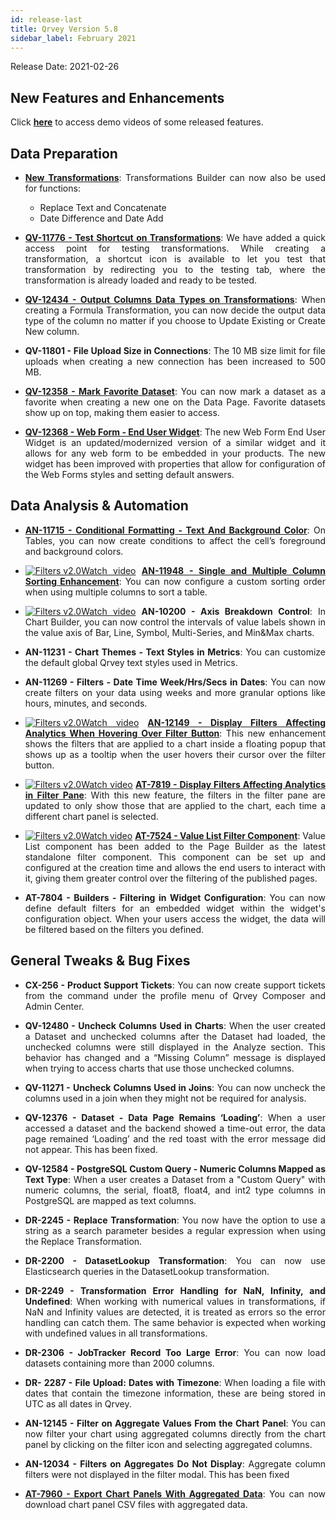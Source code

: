 ```yaml
---
id: release-last
title: Qrvey Version 5.8
sidebar_label: February 2021
---
```

<div style="text-align: justify">
Release Date: 2021-02-26


## New Features and Enhancements 

Click <a href="/docs/video-training/release/version-5.8" target="_blank"> <strong>here</strong></a> to access demo videos of some released features.


## Data Preparation


* <a href="/docs/ui-docs/datasets/transformations/" target="_blank"><strong>New Transformations</strong></a>: Transformations Builder can now also be used for functions:
  * Replace Text and Concatenate
  * Date Difference and Date Add


* <a href="/docs/ui-docs/datasets/transformations/" target="_blank"><strong>QV-11776 - Test Shortcut on Transformations</strong></a>: We have added a quick access point for testing transformations. While creating a transformation, a shortcut icon is available to let you test that transformation by redirecting you to the testing tab, where the transformation is already loaded and ready to be tested.

* <a href="/docs/ui-docs/datasets/transformations/" target="_blank"><strong>QV-12434 - Output Columns Data Types on Transformations</strong></a>: When creating a Formula Transformation, you can now decide the output data type of the column no matter if you choose to Update Existing or Create New column.


* **QV-11801 - File Upload Size in Connections**: The 10 MB size limit for file uploads when creating a new connection has been increased to 500 MB.

* <a href="/docs/ui-docs/datasets/datasets/" target="_blank"><strong>QV-12358 - Mark Favorite Dataset</strong></a>: You can now mark a dataset as a favorite when creating a new one on the Data Page. Favorite datasets show up on top, making them easier to access.

* <a href="/docs/embedding/widgets/data-sources/web-form-end-user/" target="_blank"><strong>QV-12368 - Web Form - End User Widget</strong></a>: The new Web Form End User Widget is an updated/modernized version of a similar widget and it allows for any web form to be embedded in your products. The new widget has been improved with properties that allow for configuration of the Web Forms styles and setting default answers.


## Data Analysis & Automation

* <a href="/docs/ui-docs/dataviews/chart-builder/"><strong>AN-11715 - Conditional Formatting - Text And Background Color</strong></a>: On Tables, you can now create conditions to affect the cell’s foreground and background colors.

* <a href="/docs/video-training/release/version-5.8/#simple-and-multiple-column-sorting-enhancements" target="_blank" class="tooltip"><img alt="Filters v2.0" src="https://s3.amazonaws.com/cdn.qrvey.com/documentation_assets/release-notes/video_icon.png#thumbnail-20" class="video-icon-png"><span class="tooltiptext">Watch video</span></a> <a href="/docs/ui-docs/dataviews/chart-types/"><strong>AN-11948 - Single and Multiple Column Sorting Enhancement</strong></a>: You can now configure a custom sorting order when using multiple columns to sort a table.

* <a href="/docs/video-training/release/version-5.8/#chart-axis-breakdown-control" target="_blank" class="tooltip"><img alt="Filters v2.0" src="https://s3.amazonaws.com/cdn.qrvey.com/documentation_assets/release-notes/video_icon.png#thumbnail-20" class="video-icon-png"><span class="tooltiptext">Watch video</span></a> **AN-10200 - Axis Breakdown Control**: In Chart Builder, you can now control the intervals of value labels shown in the value axis of Bar, Line, Symbol, Multi-Series, and Min&Max charts.

* **AN-11231 - Chart Themes - Text Styles in Metrics**: You can customize the default global Qrvey text styles used in Metrics.

* **AN-11269 - Filters - Date Time Week/Hrs/Secs in Dates**: You can now create filters on your data using weeks and more granular options like hours, minutes, and seconds.

* <a href="" target="_blank" class="tooltip"><img alt="Filters v2.0" src="https://s3.amazonaws.com/cdn.qrvey.com/documentation_assets/release-notes/video_icon.png#thumbnail-20" class="video-icon-png"><span class="tooltiptext">Watch video</span></a> <a href="/docs/ui-docs/filtering-data/working-with-filters/"><strong> AN-12149 - Display Filters Affecting Analytics When Hovering Over Filter Button</strong></a>: This new enhancement shows the filters that are applied to a chart inside a floating popup that shows up as a tooltip when the user hovers their cursor over the filter button.



* <a href="/docs/video-training/release/version-5.8/#value-list-and-display-filters" target="_blank" class="tooltip"><img alt="Filters v2.0" src="https://s3.amazonaws.com/cdn.qrvey.com/documentation_assets/release-notes/video_icon.png#thumbnail-20" class="video-icon-png"><span class="tooltiptext">Watch video</span></a> <a href="/docs/ui-docs/filtering-data/working-with-filters/"><strong> AT-7819 - Display Filters Affecting Analytics in Filter Pane</strong></a>: With this new feature, the filters in the filter pane are updated to only show those that are applied to the chart, each time a different chart panel is selected.

* <a href="/docs/video-training/release/version-5.8/#value-list-and-display-filters" target="_blank" class="tooltip"><img alt="Filters v2.0" src="https://s3.amazonaws.com/cdn.qrvey.com/documentation_assets/release-notes/video_icon.png#thumbnail-20" class="video-icon-png"><span class="tooltiptext">Watch video</span></a> <a href="/docs/ui-docs/filtering-data/working-with-filters/"><strong> AT-7524 - Value List Filter Component</strong></a>: Value List component has been added to the Page Builder as the latest standalone filter component. This component can be set up and configured at the creation time and allows the end users to interact with it, giving them greater control over the filtering of the published pages.

* **AT-7804 - Builders - Filtering in Widget Configuration**: You can now define default filters for an embedded widget within the widget's configuration object. When your users access the widget, the data will be filtered based on the filters you defined.



## General Tweaks & Bug Fixes

* **CX-256 - Product Support Tickets**: You can now create support tickets from the command under the profile menu of Qrvey Composer and Admin Center.

* **QV-12480 - Uncheck Columns Used in Charts**: When the user created a Dataset and unchecked columns after the Dataset had loaded, the unchecked columns were still displayed in the Analyze section. This behavior has changed and a “Missing Column” message is displayed when trying to access charts that use those unchecked columns.

* **QV-11271 - Uncheck Columns Used in Joins**: You can now uncheck the columns used in a join when they might not be required for analysis.

* **QV-12376 - Dataset - Data Page Remains ‘Loading’**: When a user accessed a dataset and the backend showed a time-out error, the data page remained ‘Loading’ and the red toast with the error message did not appear. This has been fixed.

* **QV-12584 - PostgreSQL Custom Query - Numeric Columns Mapped as Text Type**: When a user creates a Dataset from a "Custom Query" with numeric columns, the serial, float8, float4, and int2 type columns in PostgreSQL are mapped as text columns.


* **DR-2245 - Replace Transformation**: You now have the option to use a string as a search parameter besides a regular expression when using the Replace Transformation.

* **DR-2200 - DatasetLookup Transformation**: You can now use Elasticsearch queries in the DatasetLookup transformation.

* **DR-2249 - Transformation Error Handling for NaN, Infinity, and Undefined**: When working with numerical values in transformations, if NaN and Infinity values are detected, it is treated as errors so the error handling can catch them. The same behavior is expected when working with undefined values in all transformations.

* **DR-2306 - JobTracker Record Too Large Error**: You can now load datasets containing more than 2000 columns.

* **DR- 2287 - File Upload: Dates with Timezone**: When loading a file with dates that contain the timezone information, these are being stored in UTC as all dates in Qrvey.

* **AN-12145 - Filter on Aggregate Values From the Chart Panel**: You can now filter your chart using aggregated columns directly from the chart panel by clicking on the filter icon and selecting aggregated columns.

* **AN-12034 - Filters on Aggregates Do Not Display**: Aggregate column filters were not displayed in the filter modal. This has been fixed


* <a href="/docs/ui-docs/dataviews/exporting/" target="_blank"><strong>AT-7960 - Export Chart Panels With Aggregated Data</strong></a>: You can now download chart panel CSV files with aggregated data.
